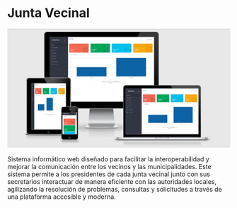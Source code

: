 # Junta Vecinal
![Texto alternativo](responsivo1663865296.webp)

Sistema informático web diseñado para facilitar la interoperabilidad y mejorar la comunicación entre los vecinos y las municipalidades. Este sistema permite a los presidentes de cada junta vecinal junto con sus secretarios interactuar de manera eficiente con las autoridades locales, agilizando la resolución de problemas, consultas y solicitudes a través de una plataforma accesible y moderna.
